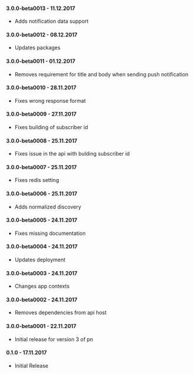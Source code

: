 #### 3.0.0-beta0013 - 11.12.2017
* Adds notification data support

#### 3.0.0-beta0012 - 08.12.2017
* Updates packages

#### 3.0.0-beta0011 - 01.12.2017
* Removes requirement for title and body when sending push notification

#### 3.0.0-beta0010 - 28.11.2017
* Fixes wrong response format

#### 3.0.0-beta0009 - 27.11.2017
* Fixes building of subscriber id

#### 3.0.0-beta0008 - 25.11.2017
* Fixes issue in the api with bulding subscriber id

#### 3.0.0-beta0007 - 25.11.2017
* Fixes redis setting

#### 3.0.0-beta0006 - 25.11.2017
* Adds normalized discovery

#### 3.0.0-beta0005 - 24.11.2017
* Fixes missing documentation

#### 3.0.0-beta0004 - 24.11.2017
* Updates deployment

#### 3.0.0-beta0003 - 24.11.2017
* Changes app contexts

#### 3.0.0-beta0002 - 24.11.2017
* Removes dependencies from api host

#### 3.0.0-beta0001 - 22.11.2017
* Initial release for version 3 of pn

#### 0.1.0 - 17.11.2017
* Initial Release
